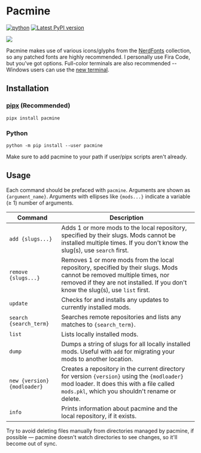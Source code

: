 # Pacmine
[![python](https://img.shields.io/pypi/pyversions/minecraft-mod-manager.svg)](https://pypi.org/project/pacmine/1.2.2/)
[![Latest PyPI version](https://img.shields.io/pypi/v/minecraft-mod-manager.svg)](https://pypi.org/project/pacmine/1.2.2/)

![](https://i.imgur.com/ciTThKT.png)

Pacmine makes use of various icons/glyphs from the [NerdFonts](https://www.nerdfonts.com/) collection, so any patched fonts are highly recommended. I personally use Fira Code, but you've got options. Full-color terminals are also recommended -- Windows users can use the [new terminal](https://github.com/microsoft/terminal).  

## Installation
### [pipx](https://github.com/pypa/pipx) (Recommended)
`pipx install pacmine`

### Python
`python -m pip install --user pacmine`

Make sure to add pacmine to your path if user/pipx scripts aren't already.

## Usage
Each command should be prefaced with `pacmine`. Arguments are shown as `{argument_name}`. Arguments with ellipses like `{mods...}` indicate a variable (≥ 1) number of arguments. 

| Command | Description |
| ------ | ------ |
| `add {slugs...}` | Adds 1 or more mods to the local repository, specified by their slugs. Mods cannot be installed multiple times. If you don't know the slug(s), use `search` first.  |
| `remove {slugs...}` | Removes 1 or more mods from the local repository, specified by their slugs. Mods cannot be removed multiple times, nor removed if they are not installed. If you don't know the slug(s), use `list` first. |
| `update` | Checks for and installs any updates to currently installed mods.  | 
| `search {search_term}` | Searches remote repositories and lists any matches to `{search_term}`. | 
| `list` | Lists locally installed mods. |
| `dump` | Dumps a string of slugs for all locally installed mods. Useful with `add` for migrating your mods to another location. | 
| `new {version} {modloader}` | Creates a repository in the current directory for version `{version}` using the `{modloader}` mod loader. It does this with a file called `mods.pkl`, which you shouldn't rename or delete. | 
| `info` | Prints information about pacmine and the local repository, if it exists. | 

Try to avoid deleting files manually from directories managed by pacmine, if possible — pacmine doesn't watch directories to see changes, so it'll become out of sync. 
